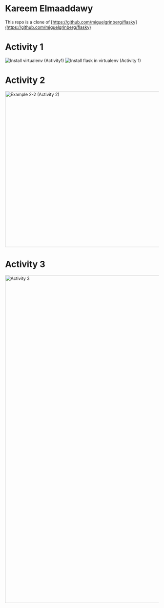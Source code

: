 # Kareem Elmaaddawy
This repo is a clone of [https://github.com/miguelgrinberg/flasky](https://github.com/miguelgrinberg/flasky)
# Activity 1
![Install virtualenv (Activity1)](https://github.com/KareemElMaaddawy/ECE444-F2023-Lab1/assets/83250816/7db39dc4-6a91-406b-90db-5f18d3cdbdba)
![Install flask in virtualenv (Activity 1)](https://github.com/KareemElMaaddawy/ECE444-F2023-Lab1/assets/83250816/2145bf3c-ae48-4888-b622-0a1ca7a52973)
# Activity 2
<img width="511" alt="Example 2-2 (Activity 2)" src="https://github.com/KareemElMaaddawy/ECE444-F2023-Lab1/assets/83250816/e6237426-4adf-4ddd-a85c-17f01941eb5d">

# Activity 3
<img width="1074" alt="Activity 3" src="https://github.com/KareemElMaaddawy/ECE444-F2023-Lab1/assets/83250816/e3768e8a-9953-4fde-89e5-2a31e7832fdf">


